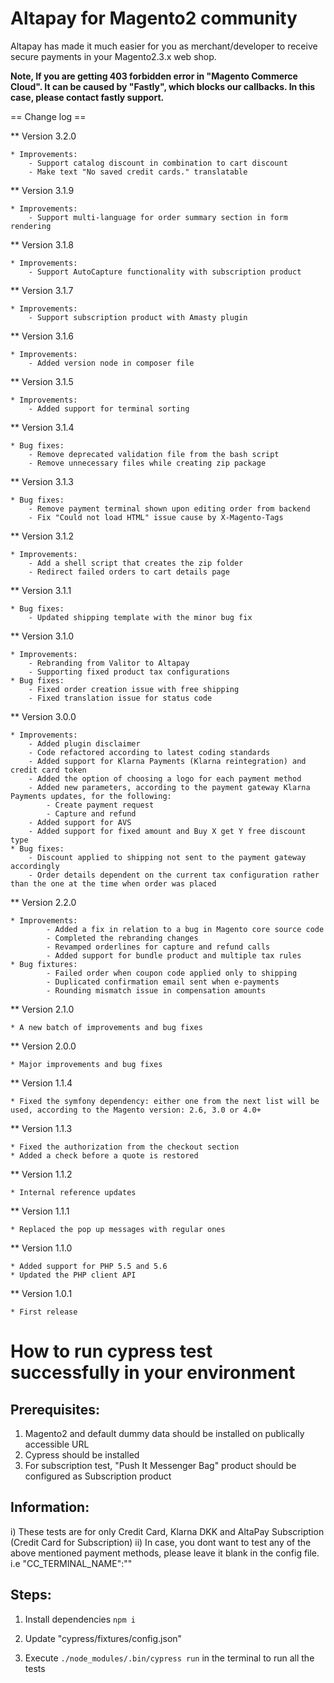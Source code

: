 # Altapay for Magento2 community

Altapay has made it much easier for you as merchant/developer to receive secure payments in your Magento2.3.x web shop.

**Note, If you are getting 403 forbidden error in "Magento Commerce Cloud". It can be caused by "Fastly", which blocks our callbacks. In this case, please contact fastly support.**

== Change log ==

** Version 3.2.0

    * Improvements:
        - Support catalog discount in combination to cart discount
        - Make text "No saved credit cards." translatable

** Version 3.1.9

    * Improvements:
        - Support multi-language for order summary section in form rendering

** Version 3.1.8

    * Improvements:
        - Support AutoCapture functionality with subscription product

** Version 3.1.7

    * Improvements:
        - Support subscription product with Amasty plugin

** Version 3.1.6

    * Improvements:
        - Added version node in composer file

** Version 3.1.5

    * Improvements:
        - Added support for terminal sorting

** Version 3.1.4

    * Bug fixes:
        - Remove deprecated validation file from the bash script
        - Remove unnecessary files while creating zip package

** Version 3.1.3

    * Bug fixes:
        - Remove payment terminal shown upon editing order from backend
        - Fix "Could not load HTML" issue cause by X-Magento-Tags
      
** Version 3.1.2

    * Improvements:
        - Add a shell script that creates the zip folder
        - Redirect failed orders to cart details page
        
** Version 3.1.1

    * Bug fixes:
        - Updated shipping template with the minor bug fix

** Version 3.1.0

    * Improvements:
        - Rebranding from Valitor to Altapay
        - Supporting fixed product tax configurations
    * Bug fixes:
        - Fixed order creation issue with free shipping
        - Fixed translation issue for status code

** Version 3.0.0

    * Improvements:
        - Added plugin disclaimer
        - Code refactored according to latest coding standards
        - Added support for Klarna Payments (Klarna reintegration) and credit card token
        - Added the option of choosing a logo for each payment method
        - Added new parameters, according to the payment gateway Klarna Payments updates, for the following:
            - Create payment request
            - Capture and refund
        - Added support for AVS
        - Added support for fixed amount and Buy X get Y free discount type
    * Bug fixes:
        - Discount applied to shipping not sent to the payment gateway accordingly
        - Order details dependent on the current tax configuration rather than the one at the time when order was placed

** Version 2.2.0

    * Improvements:
            - Added a fix in relation to a bug in Magento core source code
            - Completed the rebranding changes
            - Revamped orderlines for capture and refund calls
            - Added support for bundle product and multiple tax rules
    * Bug fixtures:
            - Failed order when coupon code applied only to shipping
            - Duplicated confirmation email sent when e-payments
            - Rounding mismatch issue in compensation amounts

** Version 2.1.0

    * A new batch of improvements and bug fixes

** Version 2.0.0

    * Major improvements and bug fixes

** Version 1.1.4
    
    * Fixed the symfony dependency: either one from the next list will be used, according to the Magento version: 2.6, 3.0 or 4.0+

** Version 1.1.3

    * Fixed the authorization from the checkout section
    * Added a check before a quote is restored

** Version 1.1.2

    * Internal reference updates

** Version 1.1.1

    * Replaced the pop up messages with regular ones

** Version 1.1.0

    * Added support for PHP 5.5 and 5.6
    * Updated the PHP client API

** Version 1.0.1
    
    * First release


# How to run cypress test successfully in your environment 

## Prerequisites: 

1) Magento2 and default dummy data should be installed on publically accessible URL
2) Cypress should be installed
3) For subscription test, "Push It Messenger Bag" product should be configured as Subscription product

## Information: 

i) These tests are for only Credit Card, Klarna DKK and AltaPay Subscription (Credit Card for Subscription)
ii) In case, you dont want to test any of the above mentioned payment methods, please leave it blank in the config file. i.e "CC_TERMINAL_NAME":""

## Steps: 

1) Install dependencies `npm i`

2) Update "cypress/fixtures/config.json" 

3) Execute `./node_modules/.bin/cypress run` in the terminal to run all the tests
